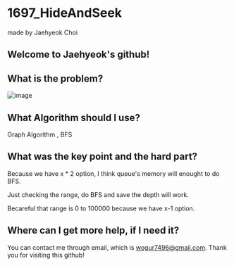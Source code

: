# 1697_HideAndSeek

made by Jaehyeok Choi

## Welcome to Jaehyeok's github!

## What is the problem?

![image](https://github.com/Choi-JaeHyeok-21500749/1697_HideAndSeek/blob/main/1697_pro.PNG)

## What Algorithm should I use?

Graph Algorithm , BFS

## What was the key point and the hard part?

Because we have x * 2 option, I think queue's memory will enought to do BFS.

Just checking the range, do BFS and save the depth will work.

Becareful that range is 0 to 100000 because we have x-1 option.

## Where can I get more help, if I need it?

You can contact me through email, which is wogur7496@gmail.com.
Thank you for visiting this github!
